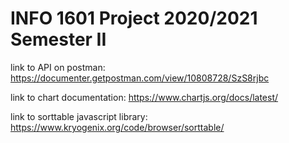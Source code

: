 # INFO 1601 Project 2020/2021 Semester II


link to API on postman: https://documenter.getpostman.com/view/10808728/SzS8rjbc

link to chart documentation:
https://www.chartjs.org/docs/latest/

link to sorttable javascript library:
https://www.kryogenix.org/code/browser/sorttable/
